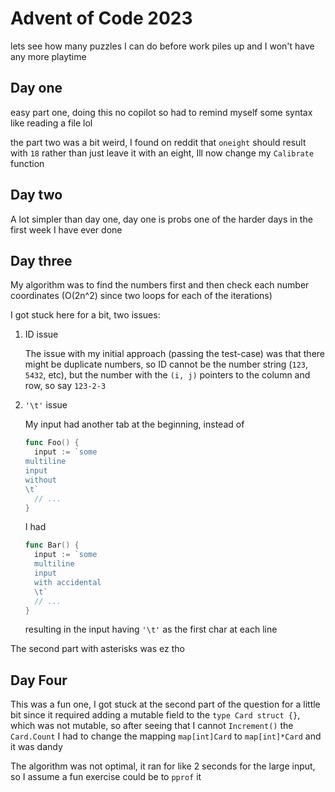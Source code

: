 # Advent of Code 2023

lets see how many puzzles I can do before work piles up and I won't have any more playtime

## Day one

easy part one, doing this no copilot so had to remind myself some syntax like reading a file lol

the part two was a bit weird, I found on reddit that
`oneight` should result with `18` rather than just leave it
with an eight, Ill now change my `Calibrate` function

## Day two

A lot simpler than day one, day one is probs one of the harder days in the first
week I have ever done

## Day three

My algorithm was to find the numbers first and then check
each number coordinates (O(2n^2) since two loops for each of the iterations)

I got stuck here for a bit, two issues:

1. ID issue

    The issue with my initial approach (passing the test-case) was that there might
    be duplicate numbers, so ID cannot be the number string (`123`, `5432`, etc),
    but the number with the `(i, j)` pointers to the column and row, so say
    `123-2-3`

2. `'\t'` issue

     My input had another tab at the beginning, instead of

    ```go
    func Foo() {
      input := `some
    multiline
    input
    without
    \t`
      // ...
    }
    ```

    I had

    ```go
    func Bar() {
      input := `some
      multiline
      input
      with accidental
      \t`
      // ...
    }
    ```

    resulting in the input having `'\t'` as the first char at each line

The second part with asterisks was ez tho

## Day Four

This was a fun one, I got stuck at the second part of the question for a little
bit since it required adding a mutable field to the `type Card struct {}`, which
was not mutable, so after seeing that I cannot `Increment()` the `Card.Count` I
had to change the mapping `map[int]Card` to `map[int]*Card` and it was dandy

The algorithm was not optimal, it ran for like 2 seconds for the large input, so
I assume a fun exercise could be to `pprof` it
